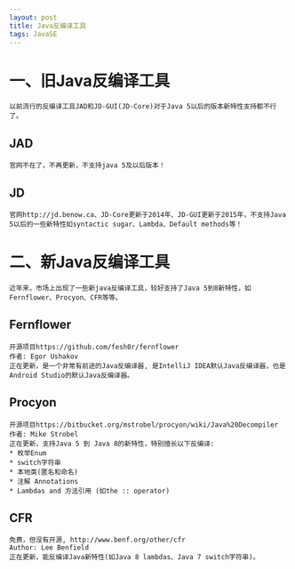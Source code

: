 ```yaml
---
layout: post
title: Java反编译工具
tags: JavaSE
---
```


# 一、旧Java反编译工具
	以前流行的反编译工具JAD和JD-GUI(JD-Core)对于Java 5以后的版本新特性支持都不行了。

## JAD
	官网不在了，不再更新，不支持java 5及以后版本！

## JD
	官网http://jd.benow.ca、JD-Core更新于2014年、JD-GUI更新于2015年，不支持Java 5以后的一些新特性如syntactic sugar、Lambda、Default methods等！

# 二、新Java反编译工具
	近年来，市场上出现了一些新java反编译工具，较好支持了Java 5到8新特性，如Fernflower、Procyon、CFR等等。

## Fernflower
	开源项目https://github.com/fesh0r/fernflower  
	作者: Egor Ushakov  
	正在更新，是一个非常有前途的Java反编译器, 是IntelliJ IDEA默认Java反编译器，也是Android Studio的默认Java反编译器。

## Procyon
	开源项目https://bitbucket.org/mstrobel/procyon/wiki/Java%20Decompiler
	作者: Mike Strobel
	正在更新，支持Java 5 到 Java 8的新特性，特别擅长以下反编译:
	* 枚举Enum
	* switch字符串
	* 本地类(匿名和命名)
	* 注解 Annotations
	* Lambdas and 方法引用 (如the :: operator)

## CFR
	免费，但没有开源, http://www.benf.org/other/cfr  
	Author: Lee Benfield  
	正在更新，能反编译Java新特性(如Java 8 lambdas、Java 7 switch字符串)。